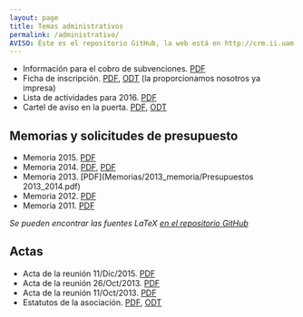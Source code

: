 ```yaml
---
layout: page
title: Temas administrativos
permalink: /administrativo/
AVISO: Éste es el repositorio GitHub, la web está en http://crm.ii.uam.es/
---
```



* Información para el cobro de subvenciones. [PDF](cobro_de_subvenciones.pdf)
* Ficha de inscripción. [PDF](ficha_inscripcion/ficha_inscripcion.pdf), [ODT](ficha_inscripcion/ficha_inscripcion.odt) (la proporcionamos nosotros ya impresa)
* Lista de actividades para 2016. [PDF](ListaActividades2016.pdf)
* Cartel de aviso en la puerta. [PDF](recordatorio_puerta/cartel_recordatorio_puerta.pdf), [ODT](recordatorio_puerta/cartel_recordatorio_puerta.odt)



Memorias y solicitudes de presupuesto
--
* Memoria 2015. [PDF](Memorias/2015_memoria/memoria.pdf)
* Memoria 2014. [PDF](Memorias/2014_memoria/Memoria_CRM_2014.pdf), [PDF](Memorias/2014_memoria/Presupuestos14_15.pdf)
* Memoria 2013. [PDF](Memorias/2013_memoria/Presupuestos 2013_2014.pdf)
* Memoria 2012. [PDF](Memorias/2012_memoria/Memoria_CRM_2012.pdf)
* Memoria 2011. [PDF](Memorias/2011_memoria/proyectos2010-2011.pdf)

_Se pueden encontrar las fuentes LaTeX [en el repositorio GitHub](https://github.com/CRM-UAM/CRM-UAM.github.io/tree/master/administrativo/Memorias/)_


Actas
--
* Acta de la reunión 11/Dic/2015. [PDF](Actas/acta_11_12_2015.pdf)
* Acta de la reunión 26/Oct/2013. [PDF](Actas/acta_26_10_2013.pdf)
* Acta de la reunión 11/Oct/2013. [PDF](Actas/acta_11_10_2013.pdf)
* Estatutos de la asociación. [PDF](Estatutos/estatutos.pdf), [ODT](Estatutos/estatutos.odt)


